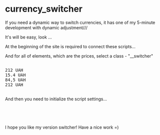 # currency_switcher


If you need a dynamic way to switch currencies, it has one of my 5-minute development with dynamic adjustment///

It's will be easy, look ...

At the beginning of the site is required to connect these scripts...

<script type="text/javascript" src="js/jquery.min.js"></script>
<script type="text/javascript" src="js/jquery.cookie.js"></script>
<script type="text/javascript" src="js/currencySwitcher.js"></script>


And for all of elements, which are the prices, select a class - "__switcher"

<pre>

<span class="__switcher">212 UAH</span>
<span class="__switcher">15.4 UAH</span>
<span class="__switcher">84,5 UAH</span>
<span class="__switcher">212 UAH</span>

</pre>

And then you need to initialize the script settings...

<pre>

<script type="text/javascript">
        var __switcher = new CurrencySwitcher();
        __switcher.init({
            startCurrency: 'UAH',
            currencyClass: '__switcher',
            typeVariable : 'round_2',
            currencies: [
                {
                    type: 'USD',
                    title: '$',
                    before: true,
                    cssClass: 'dollar',
                    value: 22.4
                },
                {
                    type: 'EUR',
                    cssClass: 'euro',
                    value: 26.4
                },
                {
                    type: 'UAH',
                    cssClass: 'grivna',
                    value: 1
                }
            ],
            debug: true // for debug
        });
</script>

</pre>

I hope you like my version switcher! Have a nice work =)